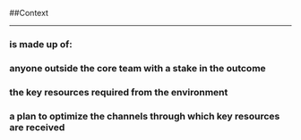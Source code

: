 <!-- .slide: data-background="resources/footer.svg" data-background-size="contain" data-background-position="bottom"  -->

##Context
- - -
### **is made up of:**
### **anyone outside the core team with a stake in the outcome**  <!-- .element: class="fragment" -->
### **the key resources required from the environment**  <!-- .element: class="fragment" -->
### **a plan to optimize the channels through which key resources are received**  <!-- .element: class="fragment" -->

<aside class="notes">
</aside>

<br/>
<br/>
<br/>
<br/>
<br/>
<br/>
<br/>
<br/>
<br/>
<br/>
<br/>
<br/>
<br/>
<br/>
<br/>
<br/>
<br/>
<br/>
<br/>
<br/>
<br/>
<br/>
<br/>
